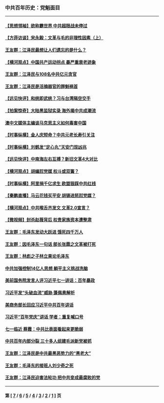 ### 中共百年历史：党魁面目
---
#### [【思想领袖】欲称霸世界 中共超限战未停过](../../pages/nf1176107/n13745142.md?08140430) 
#### [【方菲访谈】宋永毅：文革与毛的非理性因素（上）](../../pages/nf1176107/n13469956.md?08140430) 
#### [王友群：江泽民最想让人们遗忘的是什么？](../../pages/nf1176107/n13408949.md?08140430) 
#### [【横河观点】中国共产运动拐点 暴严重衰老迹象](../../pages/nf1176107/n13388333.md?08140430) 
#### [王友群：江泽民与108名中共亿元贪官](../../pages/nf1176107/n13352358.md?08140430) 
#### [王友群：江泽民是活摘器官的罪魁祸首](../../pages/nf1176107/n13336903.md?08140430) 
#### [【远见快评】和统即武统？习与台湾隔空交手](../../pages/nf1176107/n13297739.md?08140430) 
#### [【拍案惊奇】大陆黑监狱实录 海外揭中共成潮流](../../pages/nf1176107/n13288853.md?08140430) 
#### [澳中文媒体主编谈马克思主义如何毒害中国](../../pages/nf1176107/n13257387.md?08140430) 
#### [【时事纵横】金人庆短命？中共元老长寿引关注](../../pages/nf1176107/n13217934.md?08140430) 
#### [【时事纵横】刘鹤发“定心丸”天安门现凶兆](../../pages/nf1176107/n13215416.md?08140430) 
#### [【远见快评】中南海左右互搏？新旧文革4大对比](../../pages/nf1176107/n13214745.md?08140430) 
#### [【横河观点】胡编怼党媒 权斗或双簧？](../../pages/nf1176107/n13210864.md?08140430) 
#### [【时事纵横】阿里捐千亿求生 欧盟狠踩中共红线](../../pages/nf1176107/n13206431.md?08140430) 
#### [【秦鹏直播】马云花钱买平安 胡锡进怒怼党媒？](../../pages/nf1176107/n13206392.md?08140430) 
#### [【横河观点】中共喉舌齐发文 文革2.0宣言？](../../pages/nf1176107/n13201248.md?08140430) 
#### [【微视频】封杀赵薇背后 权贵家族资本遭整肃](../../pages/nf1176107/n13197798.md?08140430) 
#### [王友群：毛泽东发动大跃进 饿死四千万人](../../pages/nf1176107/n13177158.md?08140430) 
#### [王友群：因毛泽东一句话 部长张霖之文革被打死](../../pages/nf1176107/n13161711.md?08140430) 
#### [王友群：林彪之子林立果论毛泽东](../../pages/nf1176107/n13128622.md?08140430) 
#### [中共加强控制14亿人思想 躺平主义挑战洗脑](../../pages/nf1176107/n13094299.md?08140430) 
#### [美前国务院发言人评习近平七一讲话：百年暴政](../../pages/nf1176107/n13066986.md?08140430) 
#### [习近平发“头破血流”威胁 蓬佩奥解析](../../pages/nf1176107/n13063604.md?08140430) 
#### [美商务部长回应习近平中共百年讲话](../../pages/nf1176107/n13062903.md?08140430) 
#### [习近平“百年党庆”讲话 学者：重复喊口号](../../pages/nf1176107/n13061411.md?08140430) 
#### [七一临近 蔡霞：中共比表面看起来更脆弱](../../pages/nf1176107/n13056418.md?08140430) 
#### [中共百年内部分裂 三十多人组建毛派新党被抓](../../pages/nf1176107/n13044023.md?08140430) 
#### [王友群：江泽民是中共最黑恶势力的“黑老大”](../../pages/nf1176107/n13022180.md?08140430) 
#### [王友群：毛泽东的接班人刘少奇之死](../../pages/nf1176107/n12991772.md?08140430) 
#### [王友群：江泽民迫害法轮功 把中共变成最腐败的党](../../pages/nf1176107/n12947347.md?08140430) 

---
#### 第 [ [7](./7.md?08140430) / [6](./6.md?08140430) / [5](./5.md?08140430) / [4](./4.md?08140430) / [3](./3.md?08140430) / [2](./2.md?08140430) / [1](./1.md?08140430) ] 页
